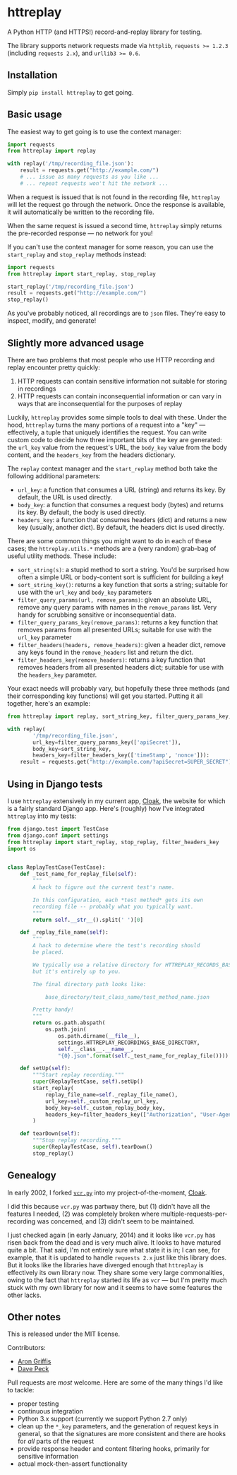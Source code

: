 # httreplay

A Python HTTP (and HTTPS!) record-and-replay library for testing.

The library supports network requests made via `httplib`, `requests >= 1.2.3` (including `requests 2.x`), and `urllib3 >= 0.6`.


## Installation

Simply `pip install httreplay` to get going.


## Basic usage

The easiest way to get going is to use the context manager:

```python
import requests
from httreplay import replay

with replay('/tmp/recording_file.json'):
    result = requests.get("http://example.com/")
    # ... issue as many requests as you like ...
    # ... repeat requests won't hit the network ...
```

When a request is issued that is not found in the recording file, `httreplay` will let the request go through the network. Once the response is available, it will automatically be written to the recording file.

When the same request is issued a second time, `httreplay` simply returns the pre-recorded response &mdash; no network for you!

If you can't use the context manager for some reason, you can use the `start_replay` and `stop_replay` methods instead:

```python
import requests
from httreplay import start_replay, stop_replay

start_replay('/tmp/recording_file.json')
result = requests.get("http://example.com/")
stop_replay()
```

As you've probably noticed, all recordings are to `json` files. They're easy to inspect, modify, and generate!


## Slightly more advanced usage

There are two problems that most people who use HTTP recording and replay encounter pretty quickly:

1. HTTP requests can contain sensitive information not suitable for storing in recordings
2. HTTP requests can contain inconsequential information or can vary in ways that are inconsequential for the purposes of replay

Luckily, `httreplay` provides some simple tools to deal with these. Under the hood, `httreplay` turns the many portions of a request into a "key" &mdash; effectively, a tuple that uniquely identifies the request. You can write custom code to decide how three important bits of the key are generated: the `url_key` value from the request's URL, the `body_key` value from the body content, and the `headers_key` from the headers dictionary.

The `replay` context manager and the `start_replay` method both take the following additional parameters:

- `url_key`: a function that consumes a URL (string) and returns its key. By default, the URL is used directly.
- `body_key`: a function that consumes a request body (bytes) and returns its key. By default, the body is used directly.
- `headers_key`: a function that consumes headers (dict) and returns a new key (usually, another dict). By default, the headers dict is used directly.

There are some common things you might want to do in each of these cases; the `httreplay.utils.*` methods are a (very random) grab-bag of useful utility methods. These include:

- `sort_string(s)`: a stupid method to sort a string. You'd be surprised how often a simple URL or body-content sort is sufficient for building a key!
- `sort_string_key()`: returns a key function that sorts a string; suitable for use with the `url_key` and `body_key` parameters
- `filter_query_params(url, remove_params)`: given an absolute URL, remove any query params with names in the `remove_params` list. Very handy for scrubbing sensitive or inconsequential data.
- `filter_query_params_key(remove_params)`: returns a key function that removes params from all presented URLs; suitable for use with the `url_key` parameter
- `filter_headers(headers, remove_headers)`: given a header dict, remove any keys found in the `remove_headers` list and return the dict.
- `filter_headers_key(remove_headers)`: returns a key function that removes headers from all presented headers dict; suitable for use with the `headers_key` parameter.

Your exact needs will probably vary, but hopefully these three methods (and their corresponding key functions) will get you started. Putting it all together, here's an example:

```python
from httreplay import replay, sort_string_key, filter_query_params_key, filter_headers_key

with replay(
        '/tmp/recording_file.json',
        url_key=filter_query_params_key(['apiSecret']),
        body_key=sort_string_key,
        headers_key=filter_headers_key(['timeStamp', 'nonce'])):
    result = requests.get("http://example.com/?apiSecret=SUPER_SECRET")
```


## Using in Django tests

I use `httreplay` extensively in my current app, [Cloak](https://www.getcloak.com/), the website for which is a fairly standard Django app. Here's (roughly) how I've integrated `httreplay` into my tests:

```python
from django.test import TestCase
from django.conf import settings
from httreplay import start_replay, stop_replay, filter_headers_key
import os


class ReplayTestCase(TestCase):
    def _test_name_for_replay_file(self):
        """
        A hack to figure out the current test's name.

        In this configuration, each *test method* gets its own
        recording file -- probably what you typically want.
        """
        return self.__str__().split(' ')[0]

    def _replay_file_name(self):
        """
        A hack to determine where the test's recording should
        be placed.

        We typically use a relative directory for HTTREPLAY_RECORDS_BASE_DIRECTORY,
        but it's entirely up to you.

        The final directory path looks like:

            base_directory/test_class_name/test_method_name.json

        Pretty handy!
        """
        return os.path.abspath(
            os.path.join(
                os.path.dirname(__file__),
                settings.HTTREPLAY_RECORDINGS_BASE_DIRECTORY,
                self.__class__.__name__,
                "{0}.json".format(self._test_name_for_replay_file())))

    def setUp(self):
        """Start replay recording."""
        super(ReplayTestCase, self).setUp()
        start_replay(
            replay_file_name=self._replay_file_name(),
            url_key=self._custom_replay_url_key,
            body_key=self._custom_replay_body_key,
            headers_key=filter_headers_key(["Authorization", "User-Agent"]),
        )

    def tearDown(self):
        """Stop replay recording."""
        super(ReplayTestCase, self).tearDown()
        stop_replay()
```


## Genealogy

In early 2002, I forked [`vcr.py`](https://github.com/kevin1024/vcrpy) into my project-of-the-moment, [Cloak](https://www.getcloak.com/).

I did this because `vcr.py` was partway there, but (1) didn't have all the features I needed, (2) was completely broken where multiple-requests-per-recording was concerned, and (3) didn't seem to be maintained.

I just checked again (in early January, 2014) and it looks like `vcr.py` has risen back from the dead and is very much alive. It looks to have matured quite a bit. That said, I'm not entirely sure what state it is in; I can see, for example, that it is updated to handle `requests 2.x` just like this library does. But it looks like the libraries have diverged enough that `httreplay` is effectively its own library now. They share some very large commonalities, owing to the fact that `httreplay` started its life as `vcr` &mdash; but I'm pretty much stuck with my own library for now and it seems to have some features the other lacks.


## Other notes

This is released under the MIT license.

Contributors:

- [Aron Griffis](https://github.com/agriffis/)
- [Dave Peck](https://github.com/davepeck/)

Pull requests are *most* welcome. Here are some of the many things I'd like to tackle:

- proper testing
- continuous integration
- Python 3.x support (currently we support Python 2.7 only)
- clean up the `*_key` parameters, and the generation of request keys in general, so that the signatures are more consistent and there are hooks for _all_ parts of the request
- provide response header and content filtering hooks, primarily for sensitive information
- actual mock-then-assert functionality





